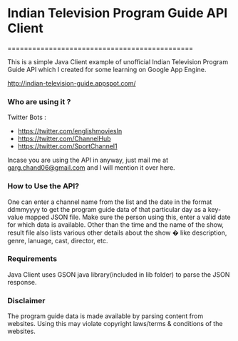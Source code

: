 # Indian Television Program Guide API Client
=============================================

This is a simple Java Client example of unofficial Indian Television Program Guide API which I created for some learning on Google App Engine.

http://indian-television-guide.appspot.com/

### Who are using it ?

Twitter Bots : 
* https://twitter.com/englishmoviesIn
* https://twitter.com/ChannelHub
* https://twitter.com/SportChannel1

Incase you are using the API in anyway, just mail me at garg.chand06@gmail.com and I will mention it over here.


### How to Use the API?

One can enter a channel name from the list and the date in the format ddmmyyyy to get the program guide data of that particular day as a key-value mapped JSON file. Make sure the person using this, enter a valid date for which data is available. Other than the time and  the name of the show, result file also lists various other details about the show � like description, genre, lanuage, cast, director, etc.

### Requirements

Java Client uses GSON java library(included in lib folder) to parse the JSON response.


### Disclaimer

The program guide data is made available by parsing content from websites. Using this may violate copyright laws/terms & conditions of the websites.


